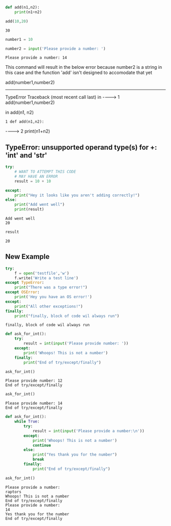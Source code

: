 ```python
def add(n1,n2):
    print(n1+n2)
```


```python
add(10,20)
```

    30



```python
number1 = 10
```


```python
number2 = input('Please provide a number: ')
```

    Please provide a number: 14


This command will result in the below error because number2 is a string in this case and the function 'add' isn't designed to accomodate that yet

add(number1,number2)

---------------------------------------------------------------------------
TypeError                                 Traceback (most recent call last)
<ipython-input-5-aae8f329fc42> in <module>
----> 1 add(number1,number2)

<ipython-input-1-48bddae7e371> in add(n1, n2)
     
    1 def add(n1,n2):
    
----> 2     print(n1+n2)

TypeError: unsupported operand type(s) for +: 'int' and 'str'
 ---------------------------------------------------------------------------


```python
try: 
    # WANT TO ATTEMPT THIS CODE 
    # MAY HAVE AN ERROR
    result = 10 + 10

except:
    print("Hey it looks like you aren't adding correctly!")
else:
    print("Add went well")
    print(result)
```

    Add went well
    20



```python
result
```




    20



## New Example


```python
try: 
    f = open('testfile','w')
    f.write('Write a test line')
except TypeError:
    print("There was a type error!")
except OSError:
    print('Hey you have an OS error!')
except:
    print("All other exceptions!")
finally:
    print("finally, block of code wil always run")
```

    finally, block of code wil always run



```python
def ask_for_int():
    try:
        result = int(input('Please provide number: '))
    except:
        print('Whoops! This is not a number')
    finally:
        print("End of try/except/finally")
```


```python
ask_for_int()
```

    Please provide number: 12
    End of try/except/finally



```python
ask_for_int()
```

    Please provide number: 14
    End of try/except/finally



```python
def ask_for_int():
    while True:
        try:
            result = int(input('Please provide a number:\n'))
        except:
            print('Whoops! This is not a number')
            continue
        else:
            print("Yes thank you for the number")
            break
        finally:
            print("End of try/except/finally")
```


```python
ask_for_int()
```

    Please provide a number:
    raptors
    Whoops! This is not a number
    End of try/except/finally
    Please provide a number:
    14
    Yes thank you for the number
    End of try/except/finally



```python

```


```python

```
